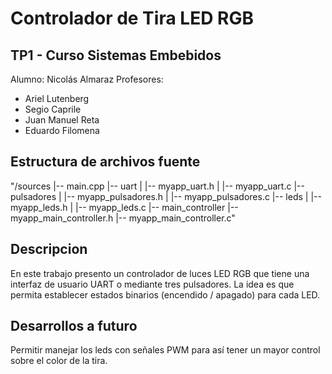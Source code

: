 # Controlador de Tira LED RGB


## TP1 - Curso Sistemas Embebidos
Alumno: Nicolás Almaraz
Profesores: 
- Ariel Lutenberg
- Segio Caprile
- Juan Manuel Reta
- Eduardo Filomena

## Estructura de archivos fuente
"/sources
|-- main.cpp
|-- uart
| |-- myapp_uart.h
| |-- myapp_uart.c
|-- pulsadores
| |-- myapp_pulsadores.h
| |-- myapp_pulsadores.c
|-- leds
| |-- myapp_leds.h
| |-- myapp_leds.c
|-- main_controller
|-- myapp_main_controller.h
|-- myapp_main_controller.c"

## Descripcion
En este trabajo presento un controlador de luces LED RGB que tiene una interfaz de usuario UART o mediante tres pulsadores.
La idea es que permita establecer estados binarios (encendido / apagado) para cada LED.


## Desarrollos a futuro
Permitir manejar los leds con señales PWM para así tener un mayor control sobre el color de la tira.
